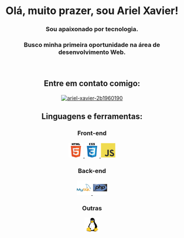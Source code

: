 <h1 align="center">Olá, muito prazer, sou Ariel Xavier!</h1>
<h3 align="center">Sou apaixonado por tecnologia.</h3>
<h3 align="center">Busco minha primeira oportunidade na área de desenvolvimento Web.</h3>
<br />


<h2 align="center">Entre em contato comigo:</h2>
<p align="center">
  <a href="https://linkedin.com/in/ariel-xavier-2b1960190/" target="blank"><img align="center" src="https://raw.githubusercontent.com/rahuldkjain/github-profile-readme-generator/master/src/images/icons/Social/linked-in-alt.svg" alt="ariel-xavier-2b1960190" height="30" width="40" /></a>
</p>


<h2 align="center">Linguagens e ferramentas:</h2>
<div>
  <h3 align="center">Front-end</h3>
  <p align="center">
    <a href="https://www.w3.org/html/" target="_blank">
      <img src="https://raw.githubusercontent.com/devicons/devicon/master/icons/html5/html5-original-wordmark.svg" alt="html5" width="40" height="40"/>
    </a>
    <a href="https://www.w3schools.com/css/" target="_blank">
      <img src="https://raw.githubusercontent.com/devicons/devicon/master/icons/css3/css3-original-wordmark.svg" alt="css3" width="40" height="40"/>
    </a>
    <a href="https://developer.mozilla.org/en-US/docs/Web/JavaScript" target="_blank">
      <img src="https://raw.githubusercontent.com/devicons/devicon/master/icons/javascript/javascript-original.svg" alt="javascript" width="40" height="40"/>
    </a>
  </p>
  <h3 align="center">Back-end</h3>
  <p align="center">
    <a href="https://www.mysql.com/" target="_blank">
      <img src="https://raw.githubusercontent.com/devicons/devicon/master/icons/mysql/mysql-original-wordmark.svg" alt="mysql" width="40" height="40"/>
    </a>
    <a href="https://www.php.net" target="_blank">
      <img src="https://raw.githubusercontent.com/devicons/devicon/master/icons/php/php-original.svg" alt="php" width="40" height="40"/>
    </a>
  </p>
  <h3 align="center">Outras</h3>
  <p align="center">
    </a>
    <a href="https://www.linux.org/" target="_blank">
      <img src="https://raw.githubusercontent.com/devicons/devicon/master/icons/linux/linux-original.svg" alt="linux" width="40" height="40"/>
    </a>
  </p>
<div>
